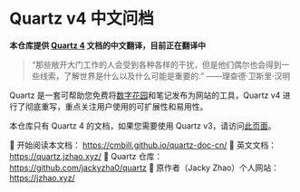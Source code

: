# Quartz v4 中文问档

**本仓库提供 [Quartz 4](https://github.com/jackyzha0/quartz) 文档的中文翻译，目前正在翻译中**

>“那些敞开大门工作的人会受到各种各样的干扰，但是他们偶尔也会得到一些线索，了解世界是什么以及什么可能是重要的.” ——理查德·卫斯里·汉明

Quartz 是一套可帮助您免费将[数字花园](https://jzhao.xyz/posts/networked-thought)和笔记发布为网站的工具，Quartz v4 进行了彻底重写，重点关注用户使用的可扩展性和易用性。

本仓库只有 Quartz 4 的文档，如果您需要使用 Quartz v3，请访问[此页面](https://github.com/jackyzha0/quartz/tree/hugo)。

🔗 开始阅读本文档： https://cmbill.github.io/quartz-doc-cn/
🔗 英文文档： https://quartz.jzhao.xyz/
🔗 Quartz 仓库：https://github.com/jackyzha0/quartz
🔗 原作者（Jacky Zhao）个人网站：https://jzhao.xyz/
